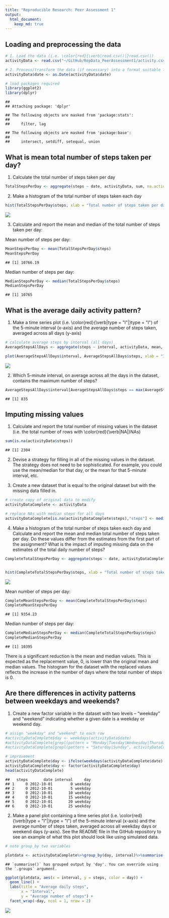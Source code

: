 ```yaml
---
title: "Reproducible Research: Peer Assessment 1"
output: 
  html_document:
    keep_md: true
---
```


## Loading and preprocessing the data


```r
# 1. Load the data (i.e. \color{red}{\verb|read.csv()|}read.csv())
activityData <- read.csv("~/GitHub/RepData_PeerAssessment1/activity.csv")

# 2. Process/transform the data (if necessary) into a format suitable for your analysis
activityData$date <- as.Date(activityData$date)

# load packages required
library(ggplot2)
library(dplyr)
```

```
## 
## Attaching package: 'dplyr'
```

```
## The following objects are masked from 'package:stats':
## 
##     filter, lag
```

```
## The following objects are masked from 'package:base':
## 
##     intersect, setdiff, setequal, union
```

## What is mean total number of steps taken per day?

1. Calculate the total number of steps taken per day

```r
TotalStepsPerDay <- aggregate(steps ~ date, activityData, sum, na.action = na.omit)
```

2. Make a histogram of the total number of steps taken each day

```r
hist(TotalStepsPerDay$steps, xlab = "Total number of steps taken per day", main = "Total number of steps taken per day", breaks = 16, col = "lightblue")
```

![](PA1_template_files/figure-html/unnamed-chunk-3-1.png)<!-- -->

3. Calculate and report the mean and median of the total number of steps taken per day:

Mean number of steps per day:

```r
MeanStepsPerDay <- mean(TotalStepsPerDay$steps)
MeanStepsPerDay
```

```
## [1] 10766.19
```
Median number of steps per day:

```r
MedianStepsPerDay <- median(TotalStepsPerDay$steps)
MedianStepsPerDay
```

```
## [1] 10765
```

## What is the average daily activity pattern?

1. Make a time series plot (i.e. \color{red}{\verb|type = "l"|}type = "l") of the 5-minute interval (x-axis) and the average number of steps taken, averaged across all days (y-axis)


```r
# calculate average steps by interval (all days)
AverageStepsAllDays <- aggregate(steps ~ interval, activityData, mean, na.action = na.omit)

plot(AverageStepsAllDays$interval, AverageStepsAllDays$steps, xlab = "Intervals (5-minutes)", ylab = "Average number of steps", main = "Average number of steps by interval" , type = "l", lwd=2, col = "lightblue")
```

![](PA1_template_files/figure-html/unnamed-chunk-6-1.png)<!-- -->

2. Which 5-minute interval, on average across all the days in the dataset, contains the maximum number of steps?

```r
AverageStepsAllDays$interval[AverageStepsAllDays$steps == max(AverageStepsAllDays$steps)]
```

```
## [1] 835
```

## Imputing missing values

1. Calculate and report the total number of missing values in the dataset (i.e. the total number of rows with \color{red}{\verb|NA|}NAs)

```r
sum(is.na(activityData$steps))
```

```
## [1] 2304
```

2. Devise a strategy for filling in all of the missing values in the dataset. The strategy does not need to be sophisticated. For example, you could use the mean/median for that day, or the mean for that 5-minute interval, etc.

3. Create a new dataset that is equal to the original dataset but with the missing data filled in.

```r
# create copy of original data to modify
activityDataComplete <- activityData

# replace NAs with median steps for all days 
activityDataComplete[is.na(activityDataComplete$steps),"steps"] <- median(activityDataComplete$steps, na.rm = T)
```

4. Make a histogram of the total number of steps taken each day and Calculate and report the mean and median total number of steps taken per day. Do these values differ from the estimates from the first part of the assignment? What is the impact of imputing missing data on the estimates of the total daily number of steps?


```r
CompleteTotalStepsPerDay <- aggregate(steps ~ date, activityDataComplete, sum, na.action = na.omit)


hist(CompleteTotalStepsPerDay$steps, xlab = "Total number of steps taken per day", main = "Total number of steps taken per day", breaks = 16, col = "lightblue")
```

![](PA1_template_files/figure-html/unnamed-chunk-10-1.png)<!-- -->


Mean number of steps per day:

```r
CompleteMeanStepsPerDay <- mean(CompleteTotalStepsPerDay$steps)
CompleteMeanStepsPerDay
```

```
## [1] 9354.23
```
Median number of steps per day:

```r
CompleteMedianStepsPerDay <- median(CompleteTotalStepsPerDay$steps)
CompleteMedianStepsPerDay
```

```
## [1] 10395
```

There is a significant reduction is the mean and median values. This is expected as the replacement value, 0, is lower than the original mean and median values. The histogram for the dataset with the replaced values reflects the increase in the number of days where the total number of steps is 0.


## Are there differences in activity patterns between weekdays and weekends?
1. Create a new factor variable in the dataset with two levels – “weekday” and “weekend” indicating whether a given date is a weekday or weekend day.

```r
# assign "weekday" and "weekend" to each row
#activityDataComplete$day <- weekdays(activityData$date)
#activityDataComplete[grepl(pattern = "Monday|Tuesday|Wednesday|Thursday|Friday", activityDataComplete$day), "weekdayOrweekend"] <- "weekday"
#activityDataComplete[grepl(pattern = "Saturday|Sunday", activityDataComplete$day), "weekdayOrweekend"] <- "weekend"

# improvement
activityDataComplete$day <- ifelse(weekdays(activityDataComplete$date) %in% c("Saturday", "Sunday"), "weekend", "weekday")
activityDataComplete$day <- factor(activityDataComplete$day)
head(activityDataComplete)
```

```
##   steps       date interval     day
## 1     0 2012-10-01        0 weekday
## 2     0 2012-10-01        5 weekday
## 3     0 2012-10-01       10 weekday
## 4     0 2012-10-01       15 weekday
## 5     0 2012-10-01       20 weekday
## 6     0 2012-10-01       25 weekday
```

2. Make a panel plot containing a time series plot (i.e. \color{red}{\verb|type = "l"|}type = "l") of the 5-minute interval (x-axis) and the average number of steps taken, averaged across all weekday days or weekend days (y-axis). See the README file in the GitHub repository to see an example of what this plot should look like using simulated data.


```r
# note group_by two variables

plotdata <- activityDataComplete%>%group_by(day, interval)%>%summarise("steps"=mean(steps))
```

```
## `summarise()` has grouped output by 'day'. You can override using the `.groups` argument.
```

```r
ggplot(plotdata, aes(x = interval, y = steps, color = day)) + 
  geom_line() + 
  labs(title = "Average daily steps", 
       x = "Interval", 
       y = "Average number of steps") + 
  facet_wrap(~day, ncol = 1, nrow = 2)
```

![](PA1_template_files/figure-html/unnamed-chunk-14-1.png)<!-- -->



